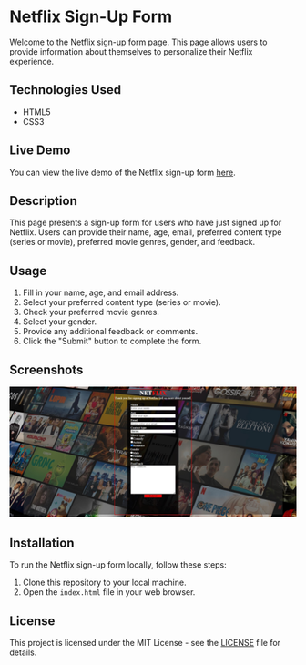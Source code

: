 # Netflix Sign-Up Form

Welcome to the Netflix sign-up form page. This page allows users to provide information about themselves to personalize their Netflix experience.

## Technologies Used

- HTML5
- CSS3


## Live Demo

You can view the live demo of the Netflix sign-up form [here](https://netflix2-pi.vercel.app/).

## Description

This page presents a sign-up form for users who have just signed up for Netflix. Users can provide their name, age, email, preferred content type (series or movie), preferred movie genres, gender, and feedback.

## Usage

1. Fill in your name, age, and email address.
2. Select your preferred content type (series or movie).
3. Check your preferred movie genres.
4. Select your gender.
5. Provide any additional feedback or comments.
6. Click the "Submit" button to complete the form.

## Screenshots

![Netflix Sign-Up Form](./img/Screenshot_2.jpg)

## Installation

To run the Netflix sign-up form locally, follow these steps:

1. Clone this repository to your local machine.
2. Open the `index.html` file in your web browser.

## License

This project is licensed under the MIT License - see the [LICENSE](LICENSE) file for details.

